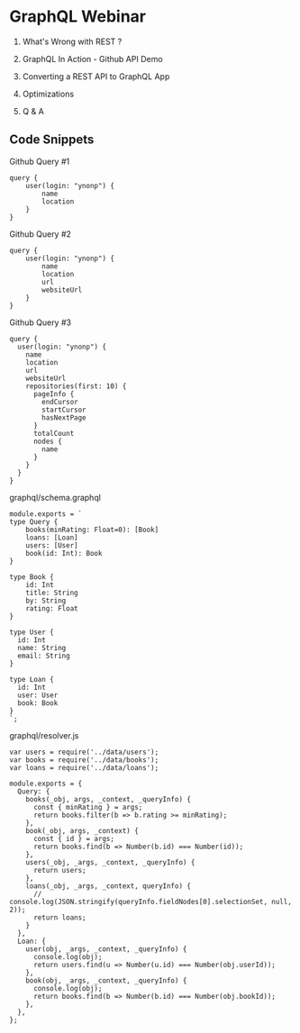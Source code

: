 # GraphQL Webinar

1. What's Wrong with REST ?

2. GraphQL In Action - Github API Demo

3. Converting a REST API to GraphQL App

4. Optimizations

5. Q & A













## Code Snippets

Github Query #1

```
query {
    user(login: "ynonp") {
	    name
	    location
    }
}
```

Github Query #2

```
query {
    user(login: "ynonp") {
	    name
	    location
    	url
    	websiteUrl
    }
}
```

Github Query #3

```
query {
  user(login: "ynonp") {
    name
    location
    url
    websiteUrl
    repositories(first: 10) {
      pageInfo {
        endCursor
        startCursor
        hasNextPage
      }
      totalCount
      nodes {
        name
      }
    }
  }
}
```


graphql/schema.graphql

```
module.exports = `
type Query {
    books(minRating: Float=0): [Book]
    loans: [Loan]
    users: [User]
    book(id: Int): Book
}

type Book {
    id: Int
    title: String
    by: String
    rating: Float
}

type User {
  id: Int
  name: String
  email: String
}

type Loan {
  id: Int
  user: User
  book: Book
}
`;
```

graphql/resolver.js

```
var users = require('../data/users');
var books = require('../data/books');
var loans = require('../data/loans');

module.exports = {
  Query: {
    books(_obj, args, _context, _queryInfo) {
      const { minRating } = args;
      return books.filter(b => b.rating >= minRating);
    },
    book(_obj, args, _context) {
      const { id } = args;
      return books.find(b => Number(b.id) === Number(id));
    },
    users(_obj, _args, _context, _queryInfo) {
      return users;
    },
    loans(_obj, _args, _context, queryInfo) {
      // console.log(JSON.stringify(queryInfo.fieldNodes[0].selectionSet, null, 2));
      return loans;
    }
  },
  Loan: {
    user(obj, _args, _context, _queryInfo) {
      console.log(obj);
      return users.find(u => Number(u.id) === Number(obj.userId));
    },
    book(obj, _args, _context, _queryInfo) {
      console.log(obj);
      return books.find(b => Number(b.id) === Number(obj.bookId));
    },
  },
};


```


